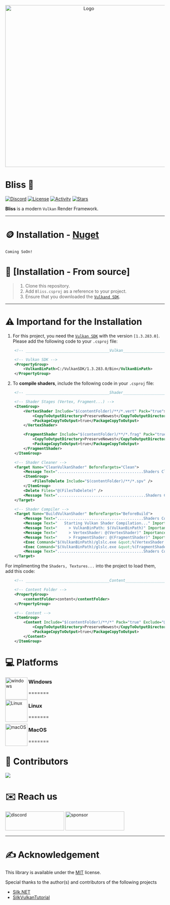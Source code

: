 <p align="center" style="margin-bottom: 0px !important;">
  <img width="512" src="https://github.com/user-attachments/assets/cb8a5929-3f79-4a68-ab2c-36b395148c06" alt="Logo" align="center">
</p>

# Bliss 🚀
[![Discord](https://img.shields.io/discord/1199798541980283051?style=flat-square&logo=discord&label=Discord)](https://discord.gg/7XKw6YQa76)
[![License](https://img.shields.io/github/license/MrScautHD/Bliss?style=flat-square&logo=libreofficewriter&label=License)](LICENSE)
[![Activity](https://img.shields.io/github/commit-activity/w/MrScautHD/Bliss?style=flat-square&logo=Github&label=Activity)](https://github.com/MrScautHD/Bliss/activity)
[![Stars](https://img.shields.io/github/stars/MrScautHD/Bliss?style=flat-square&logo=Github&label=Stars)](https://github.com/MrScautHD/Bliss/stargazers)

__Bliss__ is a modern `Vulkan` Render Framework.

---

# 🪙 Installation - [Nuget](https://www.nuget.org/packages/Bliss)
```
Coming SoOn!
```

# 📖 [Installation - From source]
> 1. Clone this repository.
> 2. Add `Bliss.csproj` as a reference to your project.
> 3. Ensure that you downloaded the [`Vulkand SDK`](https://vulkan.lunarg.com/).
---

# ⚠️ Importand for the Installation
1. For this project, you need the [`Vulkan SDK`](https://vulkan.lunarg.com/sdk/home#windows) with the version `[1.3.283.0]`. Please add the following code to your `.csproj` file:
```xml
    <!-- _____________________________________Vulkan_____________________________________ -->

    <!-- Vulkan SDK -->
    <PropertyGroup>
        <VulkanBinPath>C:/VulkanSDK/1.3.283.0/Bin</VulkanBinPath>
    </PropertyGroup>
```

2. To **compile shaders**, include the following code in your `.csproj` file:
```xml
    <!-- _____________________________________Shader_____________________________________ -->

    <!-- Shader Stages (Vertex, Fragment...) -->
    <ItemGroup>
        <VertexShader Include="$(contentFolder)/**/*.vert" Pack="true">
            <CopyToOutputDirectory>PreserveNewest</CopyToOutputDirectory>
            <PackageCopyToOutput>true</PackageCopyToOutput>
        </VertexShader>

        <FragmentShader Include="$(contentFolder)/**/*.frag" Pack="true">
            <CopyToOutputDirectory>PreserveNewest</CopyToOutputDirectory>
            <PackageCopyToOutput>true</PackageCopyToOutput>
        </FragmentShader>
    </ItemGroup>

    <!-- Shader Cleaner -->
    <Target Name="CleanVulkanShader" BeforeTargets="Clean">
        <Message Text="......................................Shaders Cleaning......................................" Importance="high" />
        <ItemGroup>
            <FilesToDelete Include="$(contentFolder)/**/*.spv" />
        </ItemGroup>
        <Delete Files="@(FilesToDelete)" />
        <Message Text=".......................................Shaders Cleaned......................................" Importance="high" />
    </Target>

    <!-- Shader Compiler -->
    <Target Name="BuildVulkanShader" BeforeTargets="BeforeBuild">
        <Message Text="......................................Shaders Compiling....................................." Importance="high" />
        <Message Text="   Starting Vulkan Shader Compilation..." Importance="high" />
        <Message Text="     > VulkanBinPath: $(VulkanBinPath)" Importance="high" />
        <Message Text="     > VertexShader: @(VertexShader)" Importance="high" />
        <Message Text="     > FragmentShader: @(FragmentShader)" Importance="high" />
        <Exec Command="$(VulkanBinPath)/glslc.exe &quot;%(VertexShader.FullPath)&quot; -o &quot;%(VertexShader.FullPath).spv&quot;" Condition="'@(VertexShader)'!=''" />
        <Exec Command="$(VulkanBinPath)/glslc.exe &quot;%(FragmentShader.FullPath)&quot; -o &quot;%(FragmentShader.FullPath).spv&quot;" Condition="'@(FragmentShader)'!=''" />
        <Message Text="......................................Shaders Compiled......................................" Importance="high" />
    </Target>
```

For implimenting the `Shaders, Textures...` into the project to load them, add this code:
```xml
    <!-- _____________________________________Content_____________________________________ -->

    <!-- Content Folder -->
    <PropertyGroup>
        <contentFolder>content</contentFolder>
    </PropertyGroup>

    <!-- Content -->
    <ItemGroup>
        <Content Include="$(contentFolder)/**/*" Pack="true" Exclude="@(VertexShader);@(FragmentShader);">
            <CopyToOutputDirectory>PreserveNewest</CopyToOutputDirectory>
            <PackageCopyToOutput>true</PackageCopyToOutput>
        </Content>
    </ItemGroup>
```

# 💻 Platforms
[<img src="https://github.com/MrScautHD/Sparkle/assets/65916181/a92bd5fa-517b-44c2-ab58-cc01b5ae5751" alt="windows" width="70" height="70" align="left">](https://www.microsoft.com/de-at/windows)
### Windows
=======

[<img src="https://github.com/MrScautHD/Sparkle/assets/65916181/f9e643a8-4d46-450c-91ac-d220394ecd42" alt="Linux" width="70" height="70" align="left">](https://www.ubuntu.com/)
### Linux
=======

[<img src="https://github.com/MrScautHD/Sparkle/assets/65916181/e37eb15f-4237-47ae-9ae7-e4455f7c3d92" alt="macOS" width="70" height="70" align="left">](https://www.apple.com/at/macos/sonoma/)
### MacOS
=======

# 🧑 Contributors
<a href="https://github.com/mrscauthd/Bliss/graphs/contributors">
  <img src="https://contrib.rocks/image?repo=mrscauthd/Bliss&max=500&columns=20&anon=1" />
</a>

# ✉️ Reach us
[<img src="https://github.com/MrScautHD/Sparkle/assets/65916181/87b291cd-6506-4fb5-b032-abf3170a28c4" alt="discord" width="186" height="60">](https://discord.gg/7XKw6YQa76)
[<img src="https://github.com/MrScautHD/Sparkle/assets/65916181/de09f016-db11-4554-aa56-4d1bd6c2464f" alt="sponsor" width="186" height="60">](https://github.com/sponsors/MrScautHD)

---

# ✍️ Acknowledgement
This library is available under the [MIT](https://choosealicense.com/licenses/mit) license.

Special thanks to the author(s) and contributors of the following projects
* [Silk.NET](https://github.com/dotnet/Silk.NET)
* [SilkVulkanTutorial](https://github.com/stymee/SilkVulkanTutorial)
